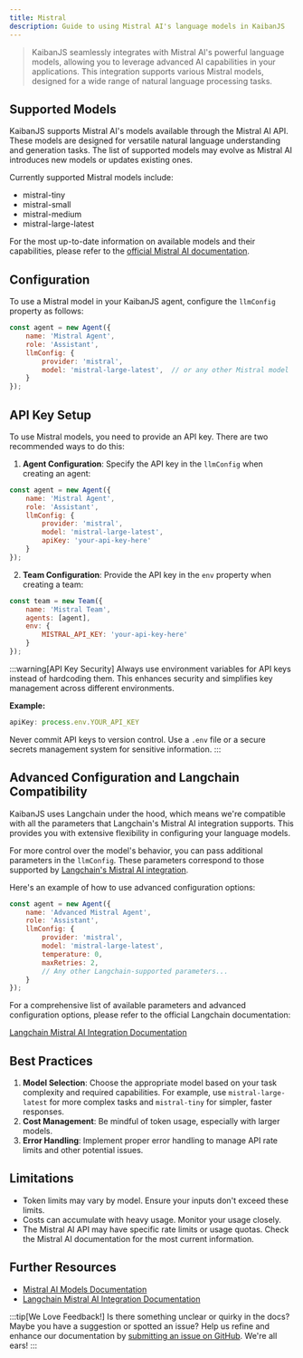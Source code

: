 ```yaml
---
title: Mistral
description: Guide to using Mistral AI's language models in KaibanJS
---
```


> KaibanJS seamlessly integrates with Mistral AI's powerful language models, allowing you to leverage advanced AI capabilities in your applications. This integration supports various Mistral models, designed for a wide range of natural language processing tasks.

## Supported Models

KaibanJS supports Mistral AI's models available through the Mistral AI API. These models are designed for versatile natural language understanding and generation tasks. The list of supported models may evolve as Mistral AI introduces new models or updates existing ones.

Currently supported Mistral models include:

- mistral-tiny
- mistral-small
- mistral-medium
- mistral-large-latest

For the most up-to-date information on available models and their capabilities, please refer to the [official Mistral AI documentation](https://docs.mistral.ai/getting-started/models/).

## Configuration

To use a Mistral model in your KaibanJS agent, configure the `llmConfig` property as follows:

```javascript
const agent = new Agent({
    name: 'Mistral Agent',
    role: 'Assistant',
    llmConfig: {
        provider: 'mistral',
        model: 'mistral-large-latest',  // or any other Mistral model
    }
});
```

## API Key Setup

To use Mistral models, you need to provide an API key. There are two recommended ways to do this:

1. **Agent Configuration**: Specify the API key in the `llmConfig` when creating an agent:

```javascript
const agent = new Agent({
    name: 'Mistral Agent',
    role: 'Assistant',
    llmConfig: {
        provider: 'mistral',
        model: 'mistral-large-latest',
        apiKey: 'your-api-key-here'
    }
});
```

2. **Team Configuration**: Provide the API key in the `env` property when creating a team:

```javascript
const team = new Team({
    name: 'Mistral Team',
    agents: [agent],
    env: {
        MISTRAL_API_KEY: 'your-api-key-here'
    }
});
```

:::warning[API Key Security]
Always use environment variables for API keys instead of hardcoding them. This enhances security and simplifies key management across different environments.

**Example:**
```javascript
apiKey: process.env.YOUR_API_KEY
```

Never commit API keys to version control. Use a `.env` file or a secure secrets management system for sensitive information.
:::

## Advanced Configuration and Langchain Compatibility

KaibanJS uses Langchain under the hood, which means we're compatible with all the parameters that Langchain's Mistral AI integration supports. This provides you with extensive flexibility in configuring your language models.

For more control over the model's behavior, you can pass additional parameters in the `llmConfig`. These parameters correspond to those supported by [Langchain's Mistral AI integration](https://js.langchain.com/docs/integrations/chat/mistral/).

Here's an example of how to use advanced configuration options:

```javascript
const agent = new Agent({
    name: 'Advanced Mistral Agent',
    role: 'Assistant',
    llmConfig: {
        provider: 'mistral',
        model: 'mistral-large-latest',
        temperature: 0,
        maxRetries: 2,
        // Any other Langchain-supported parameters...
    }
});
```

For a comprehensive list of available parameters and advanced configuration options, please refer to the official Langchain documentation:

[Langchain Mistral AI Integration Documentation](https://js.langchain.com/docs/integrations/chat/mistral/)

## Best Practices

1. **Model Selection**: Choose the appropriate model based on your task complexity and required capabilities. For example, use `mistral-large-latest` for more complex tasks and `mistral-tiny` for simpler, faster responses.
2. **Cost Management**: Be mindful of token usage, especially with larger models.
3. **Error Handling**: Implement proper error handling to manage API rate limits and other potential issues.

## Limitations

- Token limits may vary by model. Ensure your inputs don't exceed these limits.
- Costs can accumulate with heavy usage. Monitor your usage closely.
- The Mistral AI API may have specific rate limits or usage quotas. Check the Mistral AI documentation for the most current information.

## Further Resources

- [Mistral AI Models Documentation](https://docs.mistral.ai/getting-started/models/)
- [Langchain Mistral AI Integration Documentation](https://js.langchain.com/docs/integrations/chat/mistral/)

:::tip[We Love Feedback!]
Is there something unclear or quirky in the docs? Maybe you have a suggestion or spotted an issue? Help us refine and enhance our documentation by [submitting an issue on GitHub](https://github.com/kaiban-ai/KaibanJS/issues). We're all ears!
:::